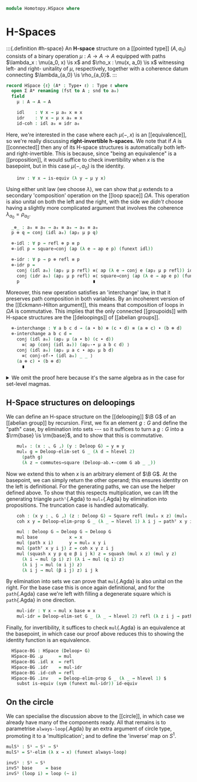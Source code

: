 <!--
```agda
open import 1Lab.Prelude

open import Algebra.Group.Cat.Base
open import Algebra.Group.Ab
open import Algebra.Group

open import Homotopy.Space.Delooping
open import Homotopy.Space.Circle
open import Homotopy.Conjugation
```
-->

```agda
module Homotopy.HSpace where
```

# H-Spaces

:::{.definition #h-space}
An **H-space** structure on a [[pointed type]] $(A, a_0)$ consists of a
binary operation $\mu : A \to A \to A$ equipped with paths $\lambda_x :
\mu(a_0, x) \is x$ and $\rho_x : \mu(x, a_0) \is x$ witnessing left- and
right- unitality of $\mu$, respectively, together with a coherence datum
connecting $\lambda_{a_0} \is \rho_{a_0}$.
:::

```agda
record HSpace {ℓ} (A* : Type∙ ℓ) : Type ℓ where
  open Σ A* renaming (fst to A ; snd to a₀)
  field
    μ : A → A → A

    idl    : ∀ x → μ a₀ x ≡ x
    idr    : ∀ x → μ x a₀ ≡ x
    id-coh : idl a₀ ≡ idr a₀
```

Here, we're interested in the case where each $\mu(-, x)$ is an
[[equivalence]], so we're really discussing **right-invertible
h-spaces.** We note that if $A$ is [[connected]] then
any of its H-space structures is automatically both left- and
right-invertible. This is because, since "being an equivalence" is a
[[proposition]], it would suffice to check invertibility when $x$ is the
basepoint, but in this case $\mu(-,a_0)$ is the identity.

```agda
    inv : ∀ x → is-equiv (λ y → μ y x)
```

Using either unit law (we choose $\lambda$), we can show that $\mu$
extends to a secondary 'composition' operation on the [[loop space]]
$\Omega A$. This operation is also unital on both the left and the
right, with the side we *didn't* choose having a slightly more
complicated argument that involves the coherence $\lambda_{a_0} =
\rho_{a_0}$.

```agda
  _⊗_ : a₀ ≡ a₀ → a₀ ≡ a₀ → a₀ ≡ a₀
  p ⊗ q = conj (idl a₀) (ap₂ μ p q)

  ⊗-idl : ∀ p → refl ⊗ p ≡ p
  ⊗-idl p = square→conj (ap (λ e → ap e p) (funext idl))

  ⊗-idr : ∀ p → p ⊗ refl ≡ p
  ⊗-idr p =
    conj (idl a₀) (ap₂ μ p refl) ≡⟨ ap (λ e → conj e (ap₂ μ p refl)) id-coh ⟩
    conj (idr a₀) (ap₂ μ p refl) ≡⟨ square→conj (ap (λ e → ap e p) (funext idr)) ⟩
    p                            ∎
```

Moreover, this new operation satisfies an 'interchange' law, in that it
preserves path composition in both variables. By an incoherent version
of the [[Eckmann-Hilton argument]], this means that composition of loops
in $\Omega A$ is commutative. This implies that the only connected
[[groupoids]] with H-space structures are the [[deloopings]] of
[[abelian groups]].

```agda
  ⊗-interchange : ∀ a b c d → (a ∙ b) ⊗ (c ∙ d) ≡ (a ⊗ c) ∙ (b ⊗ d)
  ⊗-interchange a b c d =
    conj (idl a₀) (ap₂ μ (a ∙ b) (c ∙ d))
      ≡⟨ ap (conj (idl a₀)) (ap₂-∙ μ a b c d) ⟩
    conj (idl a₀) (ap₂ μ a c ∙ ap₂ μ b d)
      ≡⟨ conj-of-∙ (idl a₀) _ _ ⟩
    (a ⊗ c) ∙ (b ⊗ d)
      ∎
```

<details>
<summary>We omit the proof here because it's the same algebra as in the
case for set-level magmas.</summary>

```agda
  private
    ∙-is-flip-⊗ : (p q : a₀ ≡ a₀) → p ∙ q ≡ q ⊗ p
    ∙-is-flip-⊗ p q =
      p ∙ q                   ≡˘⟨ ap₂ _∙_ (⊗-idl p) (⊗-idr q) ⟩
      (refl ⊗ p) ∙ (q ⊗ refl) ≡⟨ sym (⊗-interchange refl q p refl) ⟩
      (refl ∙ q) ⊗ (p ∙ refl) ≡⟨ ap₂ _⊗_ (∙-idl q) (∙-idr p) ⟩
      q ⊗ p                   ∎

    ∙-is-⊗ : (p q : a₀ ≡ a₀) → p ∙ q ≡ p ⊗ q
    ∙-is-⊗ p q =
      p ∙ q                   ≡˘⟨ ap₂ _∙_ (⊗-idr p) (⊗-idl q) ⟩
      (p ⊗ refl) ∙ (refl ⊗ q) ≡⟨ sym (⊗-interchange p refl refl q) ⟩
      (p ∙ refl) ⊗ (refl ∙ q) ≡⟨ ap₂ _⊗_ (∙-idr p) (∙-idl q) ⟩
      (p ⊗ q)                 ∎

  ∙-comm : (p q : a₀ ≡ a₀) → p ∙ q ≡ q ∙ p
  ∙-comm p q = ∙-is-flip-⊗ p q ∙ sym (∙-is-⊗ q p)
```

</details>

<!--
```agda
open HSpace

module _ {ℓ} (G : Group ℓ) (ab : is-commutative-group G) where
  open Group-on (G .snd)

  private
```
-->

## H-Space structures on deloopings

We can define an H-space structure on the [[delooping]] $\B G$ of an
[[abelian group]] by recursion. First, we fix an element $g : G$ and
define the "path" case, by elimination into sets --- so it suffices to
turn a $g : G$ into a $\rm{base} \is \rm{base}$, and to show that this
is commutative.

```agda
    mul₀ : (x : ⌞ G ⌟) (y : Deloop G) → y ≡ y
    mul₀ g = Deloop-elim-set G _ (λ d → hlevel 2)
      (path g)
      (λ z → commutes→square (Deloop-ab.∙-comm G ab _ _))
```

Now we extend this to when $x$ is an arbitrary element of $\B G$. At the
basepoint, we can simply return the other operand; this ensures identity
on the left is definitional. For the generating paths, we can use the
helper defined above. To show that this respects multiplication, we can
lift the generating triangle `pathᵀ`{.Agda} to `mul₀`{.Agda} by
elimination into propositions. The truncation case is handled automatically.

```agda
    coh : (x y : ⌞ G ⌟) (z : Deloop G) → Square refl (mul₀ x z) (mul₀ (x ⋆ y) z) (mul₀ y z)
    coh x y = Deloop-elim-prop G _ (λ _ → hlevel 1) λ i j → pathᵀ x y i j

    mul : Deloop G → Deloop G → Deloop G
    mul base            x = x
    mul (path x i)      y = mul₀ x y i
    mul (pathᵀ x y i j) z = coh x y z i j
    mul (squash x y p q α β i j k) z = squash (mul x z) (mul y z)
      (λ i → mul (p i) z) (λ i → mul (q i) z)
      (λ i j → mul (α i j) z)
      (λ i j → mul (β i j) z) i j k
```

By elimination into sets we can prove that `mul`{.Agda} is also unital
on the right. For the base case this is once again definitional, and for
the `path`{.Agda} case we're left with filling a degenerate square which
is `path`{.Agda} in one direction.

```agda
    mul-idr : ∀ x → mul x base ≡ x
    mul-idr = Deloop-elim-set G _ (λ _ → hlevel 2) refl (λ z i j → path z i)
```

Finally, for invertibility, it suffices to check `mul`{.Agda} is an
equivalence at the basepoint, in which case our proof above reduces this
to showing the identity function is an equivalence.

```agda
  HSpace-BG : HSpace (Deloop∙ G)
  HSpace-BG .μ      = mul
  HSpace-BG .idl x  = refl
  HSpace-BG .idr    = mul-idr
  HSpace-BG .id-coh = refl
  HSpace-BG .inv    = Deloop-elim-prop G _ (λ _ → hlevel 1) $
    subst is-equiv (sym (funext mul-idr)) id-equiv
```

## On the circle

We can specialise the discussion above to the [[circle]], in which case
we already have many of the components ready. All that remains is to
parametrise `always-loop`{.Agda} by an extra argument of circle type,
promoting it to a 'multiplication'; and to define the 'inverse' map on
$S^1$.

```agda
mulS¹ : S¹ → S¹ → S¹
mulS¹ = S¹-elim (λ x → x) (funext always-loop)

invS¹ : S¹ → S¹
invS¹ base     = base
invS¹ (loop i) = loop (~ i)
```

<!--
```agda
private
  mulS¹-idr : ∀ x → mulS¹ x base ≡ x
  mulS¹-idr = S¹-elim refl (λ i j → loop i)

HSpace-S¹ : HSpace (S¹ , base)
HSpace-S¹ .μ      = mulS¹
HSpace-S¹ .idl x  = refl
HSpace-S¹ .idr    = mulS¹-idr
HSpace-S¹ .id-coh = refl
HSpace-S¹ .inv x =
  is-iso→is-equiv λ where
    .is-iso.from y → mulS¹ (invS¹ x) y
    .is-iso.rinv y → p x y
    .is-iso.linv y → r (invS¹ x) y x ∙ p x y
  where
    p : ∀ x y → mulS¹ (mulS¹ (invS¹ x) y) x ≡ y
    p = S¹-elim mulS¹-idr (funextP (S¹-elim (λ i j → hfill (∂ i) (~ j) (λ { k (k = i0) → base ; k (i = i0) → loop (~ i ∨ k) ; k (i = i1) → loop (~ i ∧ k) })) prop!))

    r : ∀ x y z → mulS¹ x (mulS¹ y z) ≡ mulS¹ (mulS¹ x y) z
    r = S¹-elim (λ y z → refl) (funextP (S¹-elim (funextP (S¹-elim (λ i j → loop i) prop!)) prop!))
```
-->
